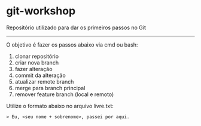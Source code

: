 # git-workshop
Repositório utilizado para dar os primeiros passos no Git

***

O objetivo é fazer os passos abaixo via cmd ou bash:

1. clonar repositório
2. criar nova branch
3. fazer alteração
4. commit da alteração
5. atualizar remote branch
6. merge para branch principal
7. remover feature branch (local e remoto)

Utilize o formato abaixo no arquivo livre.txt:

    > Eu, <seu nome + sobrenome>, passei por aqui.